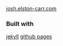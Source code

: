 [josh.elston-carr.com](josh.elston-carr.com) 

### Built with
[jekyll](https://jekyllrb.com/) 
[github pages](https://pages.github.com/) 
